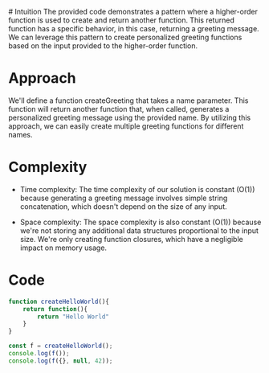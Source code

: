 ​# Intuition
The provided code demonstrates a pattern where a higher-order function is used to create and return another function. This returned function has a specific behavior, in this case, returning a greeting message. We can leverage this pattern to create personalized greeting functions based on the input provided to the higher-order function.

# Approach
We'll define a function createGreeting that takes a name parameter. This function will return another function that, when called, generates a personalized greeting message using the provided name. By utilizing this approach, we can easily create multiple greeting functions for different names.

# Complexity
- Time complexity:
The time complexity of our solution is constant (O(1)) because generating a greeting message involves simple string concatenation, which doesn't depend on the size of any input.

- Space complexity:
The space complexity is also constant (O(1)) because we're not storing any additional data structures proportional to the input size. We're only creating function closures, which have a negligible impact on memory usage.

# Code
```javascript
function createHelloWorld(){
    return function(){
        return "Hello World"
    }
}

const f = createHelloWorld();
console.log(f());
console.log(f({}, null, 42));
```
